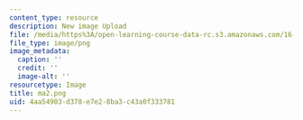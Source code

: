 ```yaml
---
content_type: resource
description: New image Upload
file: /media/https%3A/open-learning-course-data-rc.s3.amazonaws.com/16-90-computational-methods-in-aerospace-engineering-spring-2014/4aa54903d378e7e28ba3c43a0f333781_ma2.png
file_type: image/png
image_metadata:
  caption: ''
  credit: ''
  image-alt: ''
resourcetype: Image
title: ma2.png
uid: 4aa54903-d378-e7e2-8ba3-c43a0f333781
---
```

